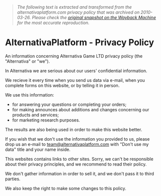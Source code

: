 > *The following text is extracted and transformed from the alternativaplatform.com privacy policy that was archived on 2010-03-26. Please check the [original snapshot on the Wayback Machine](https://web.archive.org/web/20100326015040id_/http%3A//alternativaplatform.com/en/privacy_policy) for the most accurate reproduction.*

# AlternativaPlatform - Privacy Policy

An information concerning Alternativa Game LTD privacy policy (the "Alternativa" or "we"). 

In Alternativa we are serious about our users' confidential information. 

We recieve it every time when you send us data via e-mail, when you complete forms on this website, or by telling it in person. 

We use this information:

  * for answering your questions or completing your orders; 
  * for making announces about additions and changes concerning our products and services; 
  * for marketing research purposes. 

The results are also being used in order to make this website better. 

If you wish that we don't use the information you provided to us, please drop us an e-mail to [team@alternativaplatform.com](mailto:team@alternativaplatform.com) with "Don't use my data" title and your name inside. 

This websites contains links to other sites. Sorry, we can't be responsible about their privacy principles, and we recommend to read their policy. 

We don't gather information in order to sell it, and we don't pass it to third parties. 

We also keep the right to make some changes to this policy. 
